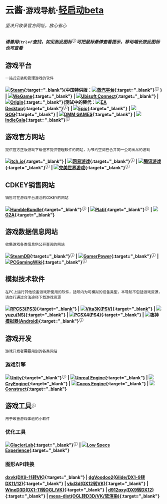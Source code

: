 # 云酱·`游戏导航`·[轻启动beta](SilentLaunch.md)
###### 坚决只收录官方网址，放心省心
##### 请善用`Ctrl`+`F`查找，如见到此图标<img src="res/info.svg" height="15" title="我是一个提示">可把鼠标悬停查看提示，移动端长按此图标也可查看


## 游戏平台
`一站式安装和管理游戏的软件`  
#### <img src="https://store.steampowered.com/favicon.ico" height="20">[Steam](https://store.steampowered.com/){:target="_blank"}(中国特供版：<img src="https://store.steamchina.com/favicon.ico" height="20">[蒸汽平台](https://store.steamchina.com/){:target="_blank"}<img src="res/info.svg" height="15" title="外区Steam账号也可以绑定蒸汽平台享受国区特价，跨区省钱两不误"> ) | <img src="https://www.wegame.com.cn/favicon.ico" height="20">[WeGame](https://www.wegame.com.cn/){:target="_blank"} | <img src="https://ubistatic-a.akamaihd.net/0123/PROD/static/images/favicon.svg" height="20">[Ubisoft Connect](https://ubisoftconnect.com/){:target="_blank"} | <img src="https://www.origin.com/favicon.ico" height="20">[Origin](https://www.origin.com/){:target="_blank"}(测试中的替代：<img src="https://media.contentapi.ea.com/content/dam/eacom/en-us/common/october-ea-ring.png" height="20">[EA Desktop](https://www.ea.com/ea-app-beta){:target="_blank"}<img src="res/info.svg" height="15" title="这玩意现在不大稳定，不推荐">) | <img src="https://marketplace-website-node-launcher-prod.ol.epicgames.com/ue/marketplace/static/logo-epic.svg" height="20">[Epic](https://www.epicgames.com/){:target="_blank"} | <img src="https://www.gog.com/favicon.ico" height="20">[GOG](https://www.gog.com/){:target="_blank"} | <img src="https://p.dmm.com/p/general/favicon.ico" height="20">[DMM GAMES](http://www.dmm.com/netgame/top/guide/playerguide_html/=/ch_navi=/){:target="_blank"} | <img src="https://www.indiegalacdn.com/website/commons/logo/logo-dark.png" height="20">[IndieGala](https://www.indiegala.com/){:target="_blank"}<img src="res/info.svg" height="15" title="虽然该网站也售卖CDKEY，但其提供了一个独立于其他平台的客户端软件">   


## 游戏官方网站
`提供官方正版游戏下载但不提供管理软件的网站，为节约空间已合并同一公司出品的游戏`  
#### <img src="https://itch.io/favicon.ico" height="20">[itch.io](https://itch.io/){:target="_blank"} | <img src="https://dingyue.ws.126.net/2020/0612/84eaeb19p00qbt1jk000vc0008g008gm.png" height="20">[网易游戏](https://game.163.com/){:target="_blank"}<img src="res/info.svg" height="15" title="页面右上角有游戏列表，巧用Ctrl+F快速查找"> | <img src="https://game.qq.com/favicon.ico" height="20">[腾讯游戏](https://game.qq.com/web201910/introduce.html){:target="_blank"}<img src="res/info.svg" height="15" title="大部分腾讯游戏独立下载都会捆绑WeGame，建议直接下载WeGame"> | <img src="https://games.wanmei.com/favicon.ico" height="20">[完美世界游戏](https://games.wanmei.com/){:target="_blank"}<img src="res/info.svg" height="15" title="点击顶栏游戏展开全部游戏列表，完美电竞平台也从这里下载，CSGO和DOTA2国服请去蒸汽平台下载">  


## CDKEY销售网站
`销售可在游戏平台激活的CDKEY的网站`
#### <img src="https://humblebundle-a.akamaihd.net/static/hashed/46cf2ed85a0641bfdc052121786440c70da77d75.png" height="20">[HumbleBundle](https://www.humblebundle.com/){:target="_blank"}<img src="res/info.svg" height="15" title="该网站同时也独立提供正版游戏的下载"> | <img src="https://plati.ru/favicon.ico" height="20">[Plati](https://plati.ru/){:target="_blank"}<img src="res/info.svg" height="15" title="支持支付宝。该网站也提供游戏账号交易，请认真辨别是CDKEY还是账号！"> | <img src="https://www.g2a.com/static/assets/apple-touch-icon.png" height="20">[G2A](https://www.g2a.com/){:target="_blank"}  


## 游戏数据信息网站
`收集游戏各类信息供公开查阅的网站`
#### <img src="https://steamdb.info/favicon.ico" height="20">[SteamDB](https://steamdb.info/){:target="_blank"}<img src="res/info.svg" height="15" title="提供Steam平台的各类游戏数据"> | <img src="https://www.gamerpower.com/favicon/apple-touch-icon.png" height="20">[GamerPower](https://www.gamerpower.com/){:target="_blank"}<img src="res/info.svg" height="15" title="提供游戏限免资讯"> | <img src="https://static.pcgamingwiki.com/favicons/pcgamingwiki.png" height="20">[PCGamingWiki](https://www.pcgamingwiki.com/wiki/Home){:target="_blank"}<img src="res/info.svg" height="15" title="提供游戏运行疑难解答，包括优化技巧">  


## 模拟技术软件
`在PC上运行其他设备游戏所使用的软件，括号内为可模拟的设备类型，本导航不包括游戏资源，请自行通过合法途径下载游戏资源`
#### <img src="https://rpcs3.net/img/meta/favicon/196.png" height="20">[RPCS3(PS3)](https://rpcs3.net/){:target="_blank"}   | <img src="https://vita3k.org/favicon.ico" height="20">[Vita3K(PSV)](https://vita3k.org/){:target="_blank"} | <img src="https://yuzu-emu.org/favicon.ico" height="20">[yuzu(NS)](https://yuzu-emu.org/){:target="_blank"}   | <img src="https://github.com/ps4emurepo.png?s=20" height="20">[PCSX4(PS4)](https://pcsx4.com/){:target="_blank"} | <img src="https://res02.noxgroup.com/noxplayer/2021/09/static/img/images/92d64a31.png" height="20">[夜神模拟器(Android)](https://en.bignox.com/){:target="_blank"}<img src="res/info.svg" height="15" title="英文版没广告，别切回中文">  


## 游戏开发
`游戏开发者需要用到的各类网站`
### 游戏引擎
#### <img src="https://store.unity.com/themes/store/build/images/ui/unity-logo-black.svg" height="20">[Unity](https://unity.com/){:target="_blank"}<img src="res/info.svg" height="15" title="请不要使用中国大陆IP访问以免下到广告特供版"> | <img src="https://docs.unrealengine.com/4.27/Include/Images/site_icon.png" height="20">[Unreal Engine](https://www.unrealengine.com/){:target="_blank"} | <img src="https://www.cryengine.com/favicon.ico" height="20">[CryEngine](https://www.cryengine.com/){:target="_blank"} | <img src="https://www.cocos.com/wp-content/themes/cocos_en/image/apple-touch-icon.png" height="20">[Cocos Engine](https://www.cocos.com/){:target="_blank"} | <img src="https://construct-static.com/images/v931/r/global/construct-3-logo_v43.png" height="20">[Construct](https://www.construct.net/){:target="_blank"}  


## 游戏工具<img src="res/info.svg" height="15" title="你还可以去PCGamingWiki寻找更多实用的工具">
`用于改善游戏体验的小软件`
### 优化工具
#### <img src="https://github.com/qinlili23333.png?s=80" height="20">[GlacierLab](https://glacier.qinlili.bid){:target="_blank"}<img src="res/info.svg" height="15" title="由琴梨梨建立的专注游戏优化的组织，坚持绝对开源"> | <img src="https://ragnotechpowered.com/assets/img/apple-touch-icon.png" height="20">[Low Specs Experience](https://ragnotechpowered.com/){:target="_blank"}  

### 图形API转换
#### [dxvk(DX9-11转VK)](https://github.com/doitsujin/dxvk){:target="_blank"} | [dgVoodoo2(Glide/DX1-9转DX11/12)](http://dege.freeweb.hu/dgVoodoo2/){:target="_blank"} | [vkd3d(DX12转VK)](https://github.com/HansKristian-Work/vkd3d-proton){:target="_blank"} | [WineD3D(DX1-11转OGL/VK)](https://fdossena.com/?p=wined3d/index.frag){:target="_blank"} | [d912pxy(DX9转DX12)](https://github.com/megai2/d912pxy){:target="_blank"} | [mesa-dist(OGL转D3D/VK/软渲染)](https://github.com/pal1000/mesa-dist-win/){:target="_blank"}  


